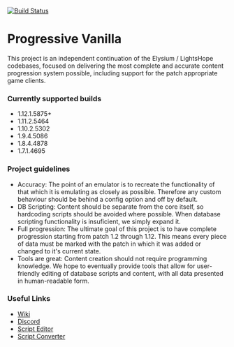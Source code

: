 [![Build Status](https://travis-ci.com/vmangos/core.svg?branch=development)](https://travis-ci.com/vmangos/core)

# Progressive Vanilla
This project is an independent continuation of the Elysium / LightsHope codebases, focused on delivering the most complete and accurate content progression system possible, including support for the patch appropriate game clients.

### Currently supported builds
- 1.12.1.5875+
- 1.11.2.5464
- 1.10.2.5302
- 1.9.4.5086
- 1.8.4.4878
- 1.7.1.4695

### Project guidelines
- Accuracy: The point of an emulator is to recreate the functionality of that which it is emulating as closely as possible. Therefore any custom behaviour should be behind a config option and off by default.
- DB Scripting: Content should be separate from the core itself, so hardcoding scripts should be avoided where possible. When database scripting functionality is insuficient, we simply expand it.
- Full progression: The ultimate goal of this project is to have complete progression starting from patch 1.2 through 1.12. This means every piece of data must be marked with the patch in which it was added or changed to it's current state.
- Tools are great: Content creation should not require programming knowledge. We hope to eventually provide tools that allow for user-friendly editing of database scripts and content, with all data presented in human-readable form.


### Useful Links
- [Wiki](https://github.com/vmangos/wiki)
- [Discord](https://discord.gg/rcCKnCw)
- [Script Editor](https://github.com/brotalnia/scripteditor)
- [Script Converter](https://github.com/vmangos/ScriptConverter)